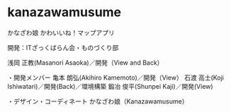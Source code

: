 # kanazawamusume
かなざわ娘 かわいいね！マップアプリ

開発：ITざっくばらん会・ものづくり部

浅岡 正教(Masanori Asaoka)／開発（View and Back）

・開発メンバー
亀本 朗弘(Akihiro Kamemoto)／開発（View）
石渡 高士(Koji Ishiwatari)／開発(Back)／環境構築
鍛冶 俊平(Shunpei Kaji)／開発(View)

・デザイン・コーディネート
かなざわ娘（Kanazawamusume）
